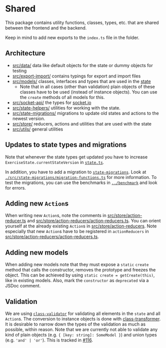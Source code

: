 # Shared

This package contains utility functions, classes, types, etc. that are shared between the frontend and the backend.

Keep in mind to add new exports to the `index.ts` file in the folder.

## Architecture

-   [src/data/](./src/data) data like default objects for the state or dummy objects for testing
-   [src/export-import/](./src/export-import/) contains typings for export and import files
-   [src/models/](./src/models) classes, interfaces and types that are used in the [state](./src/state.ts)
    -   Note that in all cases (other than validation) plain objects of these classes have to be used (instead of instance objects). You can use the `create` methods of all models for this.
-   [src/socket-api/](./src/socket-api) the types for [socket.io](https://socket.io/docs/v4/typescript/)
-   [src/state-helpers/](./src/state-helpers) utilities for working with the state.
-   [src/state-migrations/](./src/state-migrations) migrations to update old states and actions to the newest version.
-   [src/store/](./src/store) reducers, actions and utilities that are used with the state
-   [src/utils/](./src/utils) general utilities

## Updates to state types and migrations

Note that whenever the state types get updated you have to increase `ExerciseState.currentStateVersion` in [`state.ts`](./src/state.ts).

In addition, you have to add a migration to [`state-migrations`](./src/state-migrations). Look at [`./src/state-migrations/migration-functions.ts`](./src/state-migrations/migration-functions.ts) for more information.
To test the migrations, you can use the benchmarks in [`../benchmark`](../benchmark) and look for errors.

## Adding new `Action`s

When writing new `Action`s, note the comments in [src/store/action-reducer.ts](./src/store/action-reducer.ts) and [src/store/action-reducers/action-reducers.ts](./src/store/action-reducers/action-reducers.ts).
You can orient yourself at the already existing `Action`s in [src/store/action-reducers](./src/store/action-reducers/).
Note especially that new `Action`s have to be registered in `actionReducers` in [src/store/action-reducers/action-reducers.ts](./src/store/action-reducers/action-reducers.ts).

## Adding new models

When adding new models note that they must expose a `static` `create` method that calls the constructor, removes the prototype and freezes the object.
This can be achieved by using `static create = getCreate(this)`, like in existing models.
Also, mark the `constructor` as `deprecated` via a JSDoc comment.

## Validation

We are using [`class-validator`](https://github.com/typestack/class-validator) for validating all elements in the `state` and all `Action`s.
The conversion to instance objects is done with [class-transformer](https://github.com/typestack/class-transformer).
It is desirable to narrow down the types of the validation as much as possible, within reason.
Note that we are currently not able to validate any kind of plain objects (e.g. `{ [key: string]: SomeModel }`) and union types (e.g. `'and' | 'or'`).
This is tracked in [#116](https://github.com/hpi-sam/digital-fuesim-manv/issues/116).
